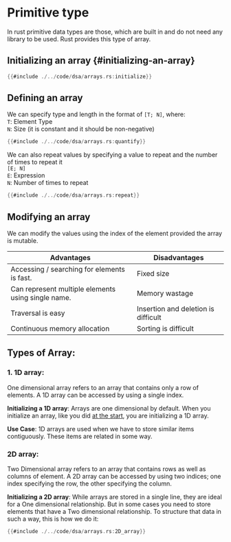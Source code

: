 # Primitive type
In rust primitive data types are those, which are built in and do not need any library to be used. Rust provides this type of array.


## Initializing an array {#initializing-an-array}
```rust
{{#include ./../code/dsa/arrays.rs:initialize}}
```

## Defining an array
We can specify type and length in the format of `[T; N]`, where:<br>
`T`: Element Type<br>
`N`: Size (it is constant and it should be non-negative)
```rust
{{#include ./../code/dsa/arrays.rs:quantify}}
```

We can also repeat values by specifying a value to repeat and the number of times to repeat it<br>
`[E; N]`<br>
`E`: Expression<br>
`N`: Number of times to repeat
```rust
{{#include ./../code/dsa/arrays.rs:repeat}}
```

## Modifying an array
We can modify the values using the index of the element provided the array is mutable.


| **Advantages** | **Disadvantages** |
| --- | --- |
| Accessing / searching for elements is fast. | Fixed size |
| Can represent multiple elements using single name. | Memory wastage |
| Traversal is easy | Insertion and deletion is difficult |
| Continuous memory allocation | Sorting is difficult |

## Types of Array:
### 1. 1D array: 
One dimensional array refers to an array that contains only a row of elements. A 1D array can be accessed by using a single index.

**Initializing a 1D array**: Arrays are one dimensional by default. When you initialize an array, like you did [at the start](#initializing-an-array), you are initializing a 1D array. 	

**Use Case**: 1D arrays are used when we have to store similar items contiguously. These items are related in some way.

### 2D array: 
Two Dimensional array refers to an array that contains rows as well as columns of element. A 2D array can be accessed by using two indices; one index specifying the row, the other specifying the column.

**Initializing a 2D array**: While arrays are stored in a single line, they are ideal for a One dimensional relationship. But in some cases you need to store elements that have a Two dimensional relationship. To structure that data in such a way, this is how we do it:
```rust
{{#include ./../code/dsa/arrays.rs:2D_array}}
```